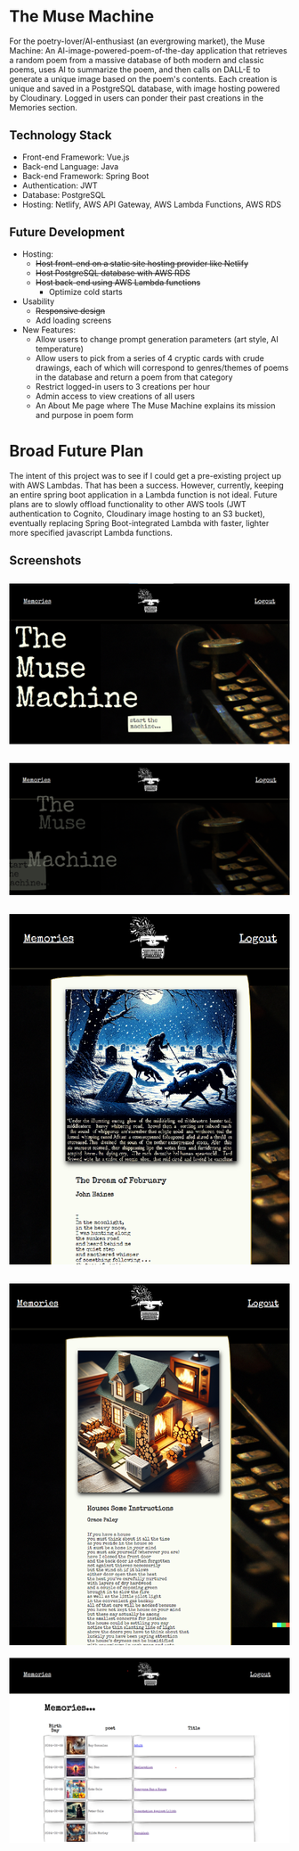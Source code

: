 # The Muse Machine
For the poetry-lover/AI-enthusiast (an evergrowing market), the Muse Machine: An AI-image-powered-poem-of-the-day application that retrieves a random poem from a massive database of both modern and classic poems, uses AI to summarize the poem, and then calls on DALL-E to generate a unique image based on the poem's contents. Each creation is unique and saved in a PostgreSQL database, with image hosting powered by Cloudinary. Logged in users can ponder their past creations in the Memories section. 

## Technology Stack
* Front-end Framework: Vue.js
* Back-end Language: Java
* Back-end Framework: Spring Boot
* Authentication: JWT
* Database: PostgreSQL
* Hosting: Netlify, AWS API Gateway, AWS Lambda Functions, AWS RDS

## Future Development
* Hosting:
  * ~~Host front-end on a static site hosting provider like Netlify~~
  * ~~Host PostgreSQL database with AWS RDS~~
  * ~~Host back-end using AWS Lambda functions~~
    * Optimize cold starts
* Usability
  * ~~Responsive design~~
  * Add loading screens
* New Features:
  * Allow users to change prompt generation parameters (art style, AI temperature)
  * Allow users to pick from a series of 4 cryptic cards with crude drawings, each of which will correspond to genres/themes of poems in the database and return a poem from that category
  * Restrict logged-in users to 3 creations per hour
  * Admin access to view creations of all users
  * An About Me page where The Muse Machine explains its mission and purpose in poem form

# Broad Future Plan
The intent of this project was to see if I could get a pre-existing project up with AWS Lambdas. That has been a success. However, currently, keeping an entire spring boot application in a Lambda function is not ideal. Future plans are to slowly offload functionality to other AWS tools (JWT authentication to Cognito, Cloudinary image hosting to an S3 bucket), eventually replacing Spring Boot-integrated Lambda with faster, lighter more specified javascript Lambda functions. 

## Screenshots
![Home Screen](./poetry-api-project/screenshots/home-screen.png)
---
![Home Clicked](./poetry-api-project/screenshots/home-clicked.png)
---
![Poem 1](./poetry-api-project/screenshots/poem-1.png)
---
![Poem 2](./poetry-api-project/screenshots/poem-2.png)
---
![Memories](./poetry-api-project/screenshots/memories-screen-2.png)

